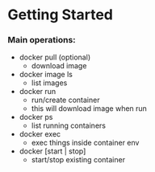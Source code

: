 # Getting Started
### Main operations:
  - docker pull (optional)
    - download image
  - docker image ls
    - list images
  - docker run
    - run/create container
    - this will download image when run
  - docker ps
    - list running containers
  - docker exec
    - exec things inside container env
  - docker [start | stop]
    - start/stop existing container

